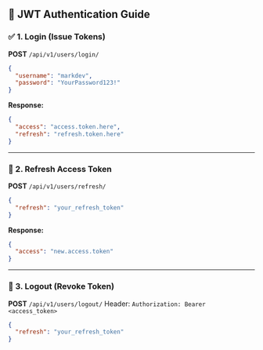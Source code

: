 ## 🔐 JWT Authentication Guide

### ✅ 1. Login (Issue Tokens)

**POST** `/api/v1/users/login/`

```json
{
  "username": "markdev",
  "password": "YourPassword123!"
}
```

**Response:**

```json
{
  "access": "access.token.here",
  "refresh": "refresh.token.here"
}
```

---

### 🔄 2. Refresh Access Token

**POST** `/api/v1/users/refresh/`

```json
{
  "refresh": "your_refresh_token"
}
```

**Response:**

```json
{
  "access": "new.access.token"
}
```

---

### 🚫 3. Logout (Revoke Token)

**POST** `/api/v1/users/logout/`
Header: `Authorization: Bearer <access_token>`

```json
{
  "refresh": "your_refresh_token"
}
```
